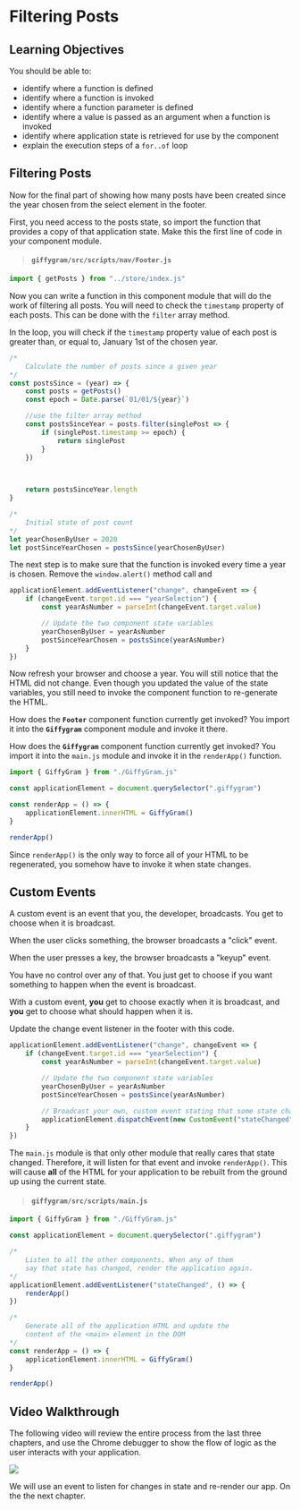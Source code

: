 # Filtering Posts

## Learning Objectives
You should be able to:
* identify where a function is defined
* identify where a function is invoked
* identify where a function parameter is defined
* identify where a value is passed as an argument when a function is invoked
* identify where application state is retrieved for use by the component
* explain the execution steps of a `for..of` loop

## Filtering Posts

Now for the final part of showing how many posts have been created since the year chosen from the select element in the footer.

First, you need access to the posts state, so import the function that provides a copy of that application state. Make this the first line of code in your component module.

> #### `giffygram/src/scripts/nav/Footer.js`

```js
import { getPosts } from "../store/index.js"
```

Now you can write a function in this component module that will do the work of filtering all posts. You will need to check the `timestamp` property of each posts. This can be done with the `filter` array method. 

In the loop, you will check if the `timestamp` property value of each post is greater than, or equal to, January 1st of the chosen year.

```js
/*
    Calculate the number of posts since a given year
*/
const postsSince = (year) => {
    const posts = getPosts()
    const epoch = Date.parse(`01/01/${year}`)

	//use the filter array method
    const postsSinceYear = posts.filter(singlePost => {
		if (singlePost.timestamp >= epoch) {
            return singlePost
		}
	})

    

    return postsSinceYear.length
}

/*
    Initial state of post count
*/
let yearChosenByUser = 2020
let postSinceYearChosen = postsSince(yearChosenByUser)
```

The next step is to make sure that the function is invoked every time a year is chosen. Remove the `window.alert()` method call and

```js
applicationElement.addEventListener("change", changeEvent => {
    if (changeEvent.target.id === "yearSelection") {
        const yearAsNumber = parseInt(changeEvent.target.value)

        // Update the two component state variables
        yearChosenByUser = yearAsNumber
        postSinceYearChosen = postsSince(yearAsNumber)
    }
})
```

Now refresh your browser and choose a year. You will still notice that the HTML did not change. Even though you updated the value of the state variables, you still need to invoke the component function to re-generate the HTML.

How does the **`Footer`** component function currently get invoked? You import it into the **`Giffygram`** component module and invoke it there.

How does the **`Giffygram`** component function currently get invoked? You import it into the `main.js` module and invoke it in the `renderApp()` function.

```js
import { GiffyGram } from "./GiffyGram.js"

const applicationElement = document.querySelector(".giffygram")

const renderApp = () => {
    applicationElement.innerHTML = GiffyGram()
}

renderApp()
```

Since `renderApp()` is the only way to force all of your HTML to be regenerated, you somehow have to invoke it when state changes.

## Custom Events

A custom event is an event that you, the developer, broadcasts. You get to choose when it is broadcast.

When the user clicks something, the browser broadcasts a "click" event.

When the user presses a key, the browser broadcasts a "keyup" event.

You have no control over any of that. You just get to choose if you want something to happen when the event is broadcast.

With a custom event, **you** get to choose exactly when it is broadcast, and **you** get to choose what should happen when it is.

Update the change event listener in the footer with this code.

```js
applicationElement.addEventListener("change", changeEvent => {
    if (changeEvent.target.id === "yearSelection") {
        const yearAsNumber = parseInt(changeEvent.target.value)

        // Update the two component state variables
        yearChosenByUser = yearAsNumber
        postSinceYearChosen = postsSince(yearAsNumber)

        // Broadcast your own, custom event stating that some state changed
        applicationElement.dispatchEvent(new CustomEvent("stateChanged"))
    }
})
```

The `main.js` module is that only other module that really cares that state changed. Therefore, it will listen for that event and invoke `renderApp()`. This will cause **all** of the HTML for your application to be rebuilt from the ground up using the current state.

> #### `giffygram/src/scripts/main.js`

```js
import { GiffyGram } from "./GiffyGram.js"

const applicationElement = document.querySelector(".giffygram")

/*
    Listen to all the other components. When any of them
    say that state has changed, render the application again.
*/
applicationElement.addEventListener("stateChanged", () => {
    renderApp()
})

/*
    Generate all of the application HTML and update the
    content of the <main> element in the DOM
*/
const renderApp = () => {
    applicationElement.innerHTML = GiffyGram()
}

renderApp()
```

## Video Walkthrough

The following video will review the entire process from the last three chapters, and use the Chrome debugger to show the flow of logic as the user interacts with your application.

[![](./images/giffygram-footer-video.png)](https://vimeo.com/515018310)


We will use an event to listen for changes in state and re-render our app. On the the next chapter.



